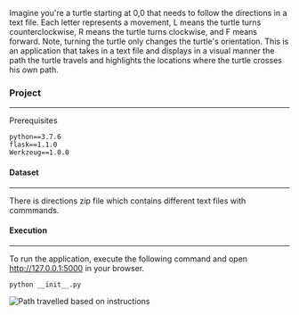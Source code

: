 Imagine you're a turtle starting at 0,0 that needs to follow the directions in a text file. Each letter represents a movement, L means the turtle turns counterclockwise, R means the turtle turns clockwise, and F means forward. Note, turning the turtle only changes the turtle's orientation. This is an application that takes in a text file and displays in a visual manner the path the turtle travels and highlights the locations where the turtle crosses his own path.  

### Project
_______________________________________________________________________________________________
Prerequisites
```
python==3.7.6
flask==1.1.0
Werkzeug==1.0.0
```

#### Dataset
____________________________________________________________________________________________________
There is directions zip file which contains different text files with commmands. 

#### Execution
____________________________________________________________________________________________________
To run the application, execute the following command and open http://127.0.0.1:5000 in your browser.
```
python __init__.py
```
![Path travelled based on instructions](https://github.com/pkaplish20/AltaML_Coding_Exercise/tree/master/Assets/Path.png)
